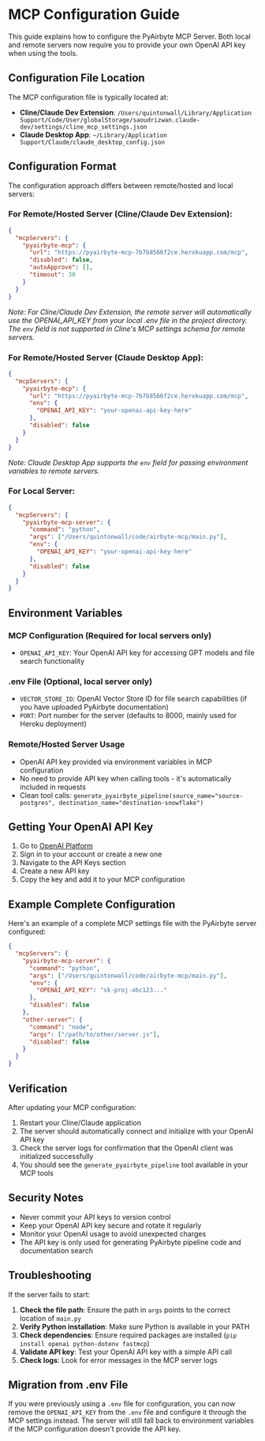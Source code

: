 # MCP Configuration Guide

This guide explains how to configure the PyAirbyte MCP Server. Both local and remote servers now require you to provide your own OpenAI API key when using the tools.

## Configuration File Location

The MCP configuration file is typically located at:
- **Cline/Claude Dev Extension**: `/Users/quintonwall/Library/Application Support/Code/User/globalStorage/saoudrizwan.claude-dev/settings/cline_mcp_settings.json`
- **Claude Desktop App**: `~/Library/Application Support/Claude/claude_desktop_config.json`

## Configuration Format

The configuration approach differs between remote/hosted and local servers:

### For Remote/Hosted Server (Cline/Claude Dev Extension):
```json
{
  "mcpServers": {
    "pyairbyte-mcp": {
      "url": "https://pyairbyte-mcp-7b7b8566f2ce.herokuapp.com/mcp",
      "disabled": false,
      "autoApprove": [],
      "timeout": 30
    }
  }
}
```
*Note: For Cline/Claude Dev Extension, the remote server will automatically use the OPENAI_API_KEY from your local .env file in the project directory. The `env` field is not supported in Cline's MCP settings schema for remote servers.*

### For Remote/Hosted Server (Claude Desktop App):
```json
{
  "mcpServers": {
    "pyairbyte-mcp": {
      "url": "https://pyairbyte-mcp-7b7b8566f2ce.herokuapp.com/mcp",
      "env": {
        "OPENAI_API_KEY": "your-openai-api-key-here"
      },
      "disabled": false
    }
  }
}
```
*Note: Claude Desktop App supports the `env` field for passing environment variables to remote servers.*

### For Local Server:
```json
{
  "mcpServers": {
    "pyairbyte-mcp-server": {
      "command": "python",
      "args": ["/Users/quintonwall/code/airbyte-mcp/main.py"],
      "env": {
        "OPENAI_API_KEY": "your-openai-api-key-here"
      },
      "disabled": false
    }
  }
}
```

## Environment Variables

### MCP Configuration (Required for local servers only)
- `OPENAI_API_KEY`: Your OpenAI API key for accessing GPT models and file search functionality

### .env File (Optional, local server only)
- `VECTOR_STORE_ID`: OpenAI Vector Store ID for file search capabilities (if you have uploaded PyAirbyte documentation)
- `PORT`: Port number for the server (defaults to 8000, mainly used for Heroku deployment)

### Remote/Hosted Server Usage
- OpenAI API key provided via environment variables in MCP configuration
- No need to provide API key when calling tools - it's automatically included in requests
- Clean tool calls: `generate_pyairbyte_pipeline(source_name="source-postgres", destination_name="destination-snowflake")`

## Getting Your OpenAI API Key

1. Go to [OpenAI Platform](https://platform.openai.com/)
2. Sign in to your account or create a new one
3. Navigate to the API Keys section
4. Create a new API key
5. Copy the key and add it to your MCP configuration

## Example Complete Configuration

Here's an example of a complete MCP settings file with the PyAirbyte server configured:

```json
{
  "mcpServers": {
    "pyairbyte-mcp-server": {
      "command": "python",
      "args": ["/Users/quintonwall/code/airbyte-mcp/main.py"],
      "env": {
        "OPENAI_API_KEY": "sk-proj-abc123..."
      },
      "disabled": false
    },
    "other-server": {
      "command": "node",
      "args": ["/path/to/other/server.js"],
      "disabled": false
    }
  }
}
```

## Verification

After updating your MCP configuration:

1. Restart your Cline/Claude application
2. The server should automatically connect and initialize with your OpenAI API key
3. Check the server logs for confirmation that the OpenAI client was initialized successfully
4. You should see the `generate_pyairbyte_pipeline` tool available in your MCP tools

## Security Notes

- Never commit your API keys to version control
- Keep your OpenAI API key secure and rotate it regularly
- Monitor your OpenAI usage to avoid unexpected charges
- The API key is only used for generating PyAirbyte pipeline code and documentation search

## Troubleshooting

If the server fails to start:

1. **Check the file path**: Ensure the path in `args` points to the correct location of `main.py`
2. **Verify Python installation**: Make sure Python is available in your PATH
3. **Check dependencies**: Ensure required packages are installed (`pip install openai python-dotenv fastmcp`)
4. **Validate API key**: Test your OpenAI API key with a simple API call
5. **Check logs**: Look for error messages in the MCP server logs

## Migration from .env File

If you were previously using a `.env` file for configuration, you can now remove the `OPENAI_API_KEY` from the `.env` file and configure it through the MCP settings instead. The server will still fall back to environment variables if the MCP configuration doesn't provide the API key.
